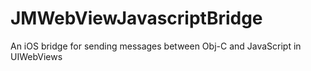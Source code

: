 # JMWebViewJavascriptBridge
An iOS bridge for sending messages between Obj-C and JavaScript in UIWebViews

